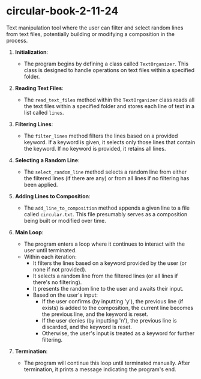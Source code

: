 # circular-book-2-11-24

Text manipulation tool where the user can filter and select random lines from text files, potentially building or modifying a composition in the process.

1. **Initialization**:
    - The program begins by defining a class called `TextOrganizer`. This class is designed to handle operations on text files within a specified folder.

2. **Reading Text Files**:
    - The `read_text_files` method within the `TextOrganizer` class reads all the text files within a specified folder and stores each line of text in a list called `lines`.

3. **Filtering Lines**:
    - The `filter_lines` method filters the lines based on a provided keyword. If a keyword is given, it selects only those lines that contain the keyword. If no keyword is provided, it retains all lines.

4. **Selecting a Random Line**:
    - The `select_random_line` method selects a random line from either the filtered lines (if there are any) or from all lines if no filtering has been applied.

5. **Adding Lines to Composition**:
    - The `add_line_to_composition` method appends a given line to a file called `circular.txt`. This file presumably serves as a composition being built or modified over time.

6. **Main Loop**:
    - The program enters a loop where it continues to interact with the user until terminated.
    - Within each iteration:
        - It filters the lines based on a keyword provided by the user (or none if not provided).
        - It selects a random line from the filtered lines (or all lines if there's no filtering).
        - It presents the random line to the user and awaits their input.
        - Based on the user's input:
            - If the user confirms (by inputting 'y'), the previous line (if exists) is added to the composition, the current line becomes the previous line, and the keyword is reset.
            - If the user denies (by inputting 'n'), the previous line is discarded, and the keyword is reset.
            - Otherwise, the user's input is treated as a keyword for further filtering.

7. **Termination**:
    - The program will continue this loop until terminated manually. After termination, it prints a message indicating the program's end.
